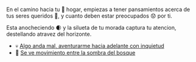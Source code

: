 En el camino hacia tu 🏡 hogar, empiezas a tener pansamientos acerca de tus seres queridos 💞, y cuanto deben estar preocupados 😟 por ti.

Esta anocheciendo 🌒 y la silueta de tu morada captura tu atencion, destellando atravez del horizonte.

- 💀 [Algo anda mal, aventurarme hacia adelante con inquietud](../3/2.md)
- 🌲 [Se ve movimiento entre la sombra del bosque](4.md)

